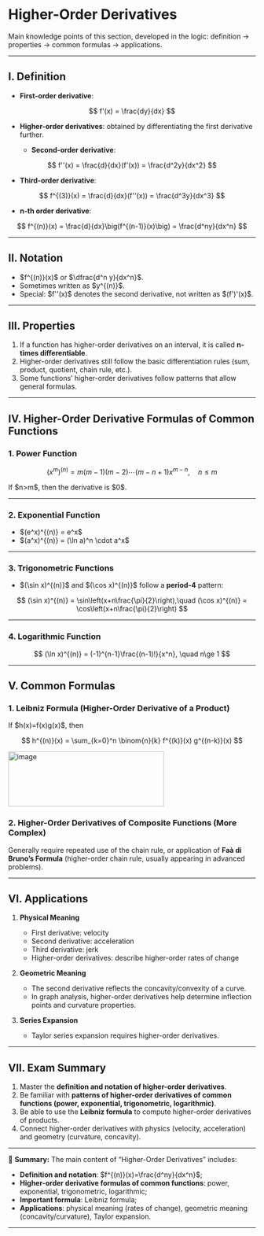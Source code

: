 


# Higher-Order Derivatives

Main knowledge points of this section, developed in the logic: definition → properties → common formulas → applications.

---

## I. Definition

* **First-order derivative**:

$$
f'(x) = \frac{dy}{dx}
$$

* **Higher-order derivatives**: obtained by differentiating the first derivative further.

  * **Second-order derivative**:

$$
f''(x) = \frac{d}{dx}(f'(x)) = \frac{d^2y}{dx^2}
$$

* **Third-order derivative**:

$$
f^{(3)}(x) = \frac{d}{dx}(f''(x)) = \frac{d^3y}{dx^3}
$$

* **n-th order derivative**:

$$
f^{(n)}(x) = \frac{d}{dx}\big(f^{(n-1)}(x)\big) = \frac{d^ny}{dx^n}
$$

---

## II. Notation

* \$f^{(n)}(x)\$ or \$\dfrac{d^n y}{dx^n}\$.
* Sometimes written as \$y^{(n)}\$.
* Special: \$f''(x)\$ denotes the second derivative, not written as \$(f')'(x)\$.

---

## III. Properties

1. If a function has higher-order derivatives on an interval, it is called **n-times differentiable**.
2. Higher-order derivatives still follow the basic differentiation rules (sum, product, quotient, chain rule, etc.).
3. Some functions’ higher-order derivatives follow patterns that allow general formulas.

---

## IV. Higher-Order Derivative Formulas of Common Functions

### 1. Power Function

$$
(x^m)^{(n)} = m(m-1)(m-2)\cdots(m-n+1)x^{m-n},\quad n\le m
$$

If \$n>m\$, then the derivative is \$0\$.

---

### 2. Exponential Function

* \$(e^x)^{(n)} = e^x\$
* \$(a^x)^{(n)} = (\ln a)^n \cdot a^x\$

---

### 3. Trigonometric Functions

* \$(\sin x)^{(n)}\$ and \$(\cos x)^{(n)}\$ follow a **period-4** pattern:

$$
(\sin x)^{(n)} = \sin\left(x+n\frac{\pi}{2}\right),\quad
(\cos x)^{(n)} = \cos\left(x+n\frac{\pi}{2}\right)
$$

---

### 4. Logarithmic Function

$$
(\ln x)^{(n)} = (-1)^{n-1}\frac{(n-1)!}{x^n}, \quad n\ge 1
$$

---

## V. Common Formulas

### 1. Leibniz Formula (Higher-Order Derivative of a Product)

If \$h(x)=f(x)g(x)\$, then

$$
h^{(n)}(x) = \sum_{k=0}^n \binom{n}{k} f^{(k)}(x) g^{(n-k)}(x)
$$

<img width="317" height="112" alt="image" src="https://github.com/user-attachments/assets/77211dff-b755-4a49-a875-7172ba65d991" />

### 2. Higher-Order Derivatives of Composite Functions (More Complex)

Generally require repeated use of the chain rule, or application of **Faà di Bruno’s Formula** (higher-order chain rule, usually appearing in advanced problems).

---

## VI. Applications

1. **Physical Meaning**

   * First derivative: velocity
   * Second derivative: acceleration
   * Third derivative: jerk
   * Higher-order derivatives: describe higher-order rates of change

2. **Geometric Meaning**

   * The second derivative reflects the concavity/convexity of a curve.
   * In graph analysis, higher-order derivatives help determine inflection points and curvature properties.

3. **Series Expansion**

   * Taylor series expansion requires higher-order derivatives.

---

## VII. Exam Summary

1. Master the **definition and notation of higher-order derivatives**.
2. Be familiar with **patterns of higher-order derivatives of common functions (power, exponential, trigonometric, logarithmic)**.
3. Be able to use the **Leibniz formula** to compute higher-order derivatives of products.
4. Connect higher-order derivatives with physics (velocity, acceleration) and geometry (curvature, concavity).

---

📌 **Summary:**
The main content of “Higher-Order Derivatives” includes:

* **Definition and notation**: \$f^{(n)}(x)=\frac{d^ny}{dx^n}\$;
* **Higher-order derivative formulas of common functions**: power, exponential, trigonometric, logarithmic;
* **Important formula**: Leibniz formula;
* **Applications**: physical meaning (rates of change), geometric meaning (concavity/curvature), Taylor expansion.

---
